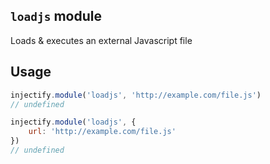 ## `loadjs` module

Loads & executes an external Javascript file

## Usage

```js
injectify.module('loadjs', 'http://example.com/file.js')
// undefined

injectify.module('loadjs', {
    url: 'http://example.com/file.js'
})
// undefined
```